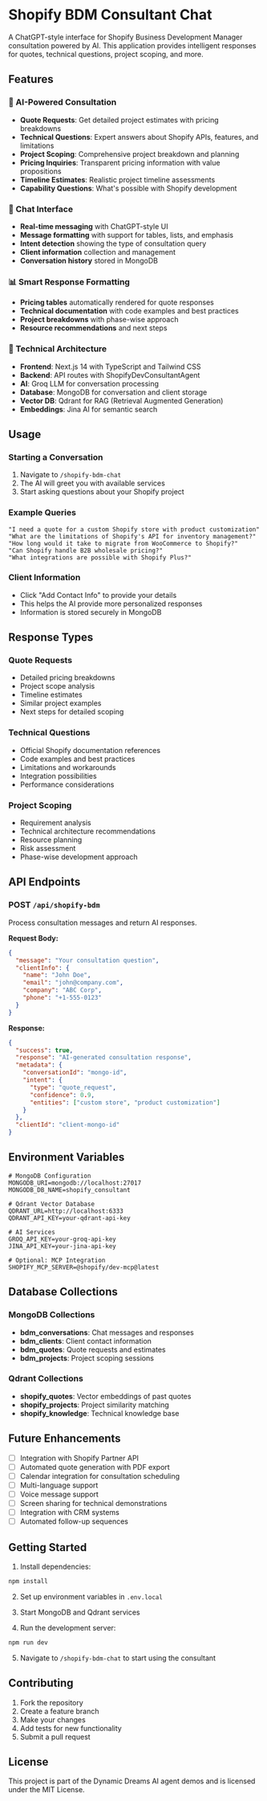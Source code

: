 # Shopify BDM Consultant Chat

A ChatGPT-style interface for Shopify Business Development Manager consultation powered by AI. This application provides intelligent responses for quotes, technical questions, project scoping, and more.

## Features

### 🤖 AI-Powered Consultation
- **Quote Requests**: Get detailed project estimates with pricing breakdowns
- **Technical Questions**: Expert answers about Shopify APIs, features, and limitations
- **Project Scoping**: Comprehensive project breakdown and planning
- **Pricing Inquiries**: Transparent pricing information with value propositions
- **Timeline Estimates**: Realistic project timeline assessments
- **Capability Questions**: What's possible with Shopify development

### 💬 Chat Interface
- **Real-time messaging** with ChatGPT-style UI
- **Message formatting** with support for tables, lists, and emphasis
- **Intent detection** showing the type of consultation query
- **Client information** collection and management
- **Conversation history** stored in MongoDB

### 📊 Smart Response Formatting
- **Pricing tables** automatically rendered for quote responses
- **Technical documentation** with code examples and best practices
- **Project breakdowns** with phase-wise approach
- **Resource recommendations** and next steps

### 🔧 Technical Architecture
- **Frontend**: Next.js 14 with TypeScript and Tailwind CSS
- **Backend**: API routes with ShopifyDevConsultantAgent
- **AI**: Groq LLM for conversation processing
- **Database**: MongoDB for conversation and client storage
- **Vector DB**: Qdrant for RAG (Retrieval Augmented Generation)
- **Embeddings**: Jina AI for semantic search

## Usage

### Starting a Conversation
1. Navigate to `/shopify-bdm-chat`
2. The AI will greet you with available services
3. Start asking questions about your Shopify project

### Example Queries
```
"I need a quote for a custom Shopify store with product customization"
"What are the limitations of Shopify's API for inventory management?"
"How long would it take to migrate from WooCommerce to Shopify?"
"Can Shopify handle B2B wholesale pricing?"
"What integrations are possible with Shopify Plus?"
```

### Client Information
- Click "Add Contact Info" to provide your details
- This helps the AI provide more personalized responses
- Information is stored securely in MongoDB

## Response Types

### Quote Requests
- Detailed pricing breakdowns
- Project scope analysis
- Timeline estimates
- Similar project examples
- Next steps for detailed scoping

### Technical Questions
- Official Shopify documentation references
- Code examples and best practices
- Limitations and workarounds
- Integration possibilities
- Performance considerations

### Project Scoping
- Requirement analysis
- Technical architecture recommendations
- Resource planning
- Risk assessment
- Phase-wise development approach

## API Endpoints

### POST `/api/shopify-bdm`
Process consultation messages and return AI responses.

**Request Body:**
```json
{
  "message": "Your consultation question",
  "clientInfo": {
    "name": "John Doe",
    "email": "john@company.com",
    "company": "ABC Corp",
    "phone": "+1-555-0123"
  }
}
```

**Response:**
```json
{
  "success": true,
  "response": "AI-generated consultation response",
  "metadata": {
    "conversationId": "mongo-id",
    "intent": {
      "type": "quote_request",
      "confidence": 0.9,
      "entities": ["custom store", "product customization"]
    }
  },
  "clientId": "client-mongo-id"
}
```

## Environment Variables

```env
# MongoDB Configuration
MONGODB_URI=mongodb://localhost:27017
MONGODB_DB_NAME=shopify_consultant

# Qdrant Vector Database
QDRANT_URL=http://localhost:6333
QDRANT_API_KEY=your-qdrant-api-key

# AI Services
GROQ_API_KEY=your-groq-api-key
JINA_API_KEY=your-jina-api-key

# Optional: MCP Integration
SHOPIFY_MCP_SERVER=@shopify/dev-mcp@latest
```

## Database Collections

### MongoDB Collections
- **bdm_conversations**: Chat messages and responses
- **bdm_clients**: Client contact information
- **bdm_quotes**: Quote requests and estimates
- **bdm_projects**: Project scoping sessions

### Qdrant Collections
- **shopify_quotes**: Vector embeddings of past quotes
- **shopify_projects**: Project similarity matching
- **shopify_knowledge**: Technical knowledge base

## Future Enhancements

- [ ] Integration with Shopify Partner API
- [ ] Automated quote generation with PDF export
- [ ] Calendar integration for consultation scheduling
- [ ] Multi-language support
- [ ] Voice message support
- [ ] Screen sharing for technical demonstrations
- [ ] Integration with CRM systems
- [ ] Automated follow-up sequences

## Getting Started

1. Install dependencies:
```bash
npm install
```

2. Set up environment variables in `.env.local`

3. Start MongoDB and Qdrant services

4. Run the development server:
```bash
npm run dev
```

5. Navigate to `/shopify-bdm-chat` to start using the consultant

## Contributing

1. Fork the repository
2. Create a feature branch
3. Make your changes
4. Add tests for new functionality
5. Submit a pull request

## License

This project is part of the Dynamic Dreams AI agent demos and is licensed under the MIT License.
